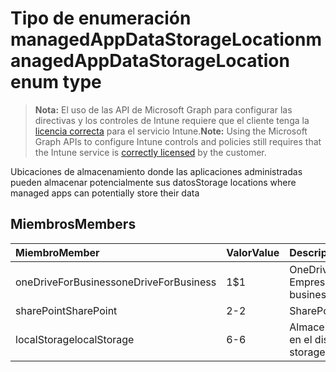 # <a name="managedappdatastoragelocation-enum-type"></a><span data-ttu-id="f011c-101">Tipo de enumeración managedAppDataStorageLocation</span><span class="sxs-lookup"><span data-stu-id="f011c-101">managedAppDataStorageLocation enum type</span></span>

> <span data-ttu-id="f011c-102">**Nota:** El uso de las API de Microsoft Graph para configurar las directivas y los controles de Intune requiere que el cliente tenga la [licencia correcta](https://go.microsoft.com/fwlink/?linkid=839381) para el servicio Intune.</span><span class="sxs-lookup"><span data-stu-id="f011c-102">**Note:** Using the Microsoft Graph APIs to configure Intune controls and policies still requires that the Intune service is [correctly licensed](https://go.microsoft.com/fwlink/?linkid=839381) by the customer.</span></span>

<span data-ttu-id="f011c-103">Ubicaciones de almacenamiento donde las aplicaciones administradas pueden almacenar potencialmente sus datos</span><span class="sxs-lookup"><span data-stu-id="f011c-103">Storage locations where managed apps can potentially store their data</span></span>
## <a name="members"></a><span data-ttu-id="f011c-104">Miembros</span><span class="sxs-lookup"><span data-stu-id="f011c-104">Members</span></span>
|<span data-ttu-id="f011c-105">Miembro</span><span class="sxs-lookup"><span data-stu-id="f011c-105">Member</span></span>|<span data-ttu-id="f011c-106">Valor</span><span class="sxs-lookup"><span data-stu-id="f011c-106">Value</span></span>|<span data-ttu-id="f011c-107">Descripción</span><span class="sxs-lookup"><span data-stu-id="f011c-107">Description</span></span>|
|:---|:---|:---|
|<span data-ttu-id="f011c-108">oneDriveForBusiness</span><span class="sxs-lookup"><span data-stu-id="f011c-108">oneDriveForBusiness</span></span>|<span data-ttu-id="f011c-109">1</span><span class="sxs-lookup"><span data-stu-id="f011c-109">$1</span></span>|<span data-ttu-id="f011c-110">OneDrive para la Empresa</span><span class="sxs-lookup"><span data-stu-id="f011c-110">OneDrive for business</span></span>|
|<span data-ttu-id="f011c-111">sharePoint</span><span class="sxs-lookup"><span data-stu-id="f011c-111">SharePoint</span></span>|<span data-ttu-id="f011c-112">2</span><span class="sxs-lookup"><span data-stu-id="f011c-112">-2</span></span>|<span data-ttu-id="f011c-113">SharePoint</span><span class="sxs-lookup"><span data-stu-id="f011c-113">SharePoint</span></span>|
|<span data-ttu-id="f011c-114">localStorage</span><span class="sxs-lookup"><span data-stu-id="f011c-114">localStorage</span></span>|<span data-ttu-id="f011c-115">6</span><span class="sxs-lookup"><span data-stu-id="f011c-115">-6</span></span>|<span data-ttu-id="f011c-116">Almacenamiento local en el dispositivo</span><span class="sxs-lookup"><span data-stu-id="f011c-116">Local storage on the device</span></span>|




